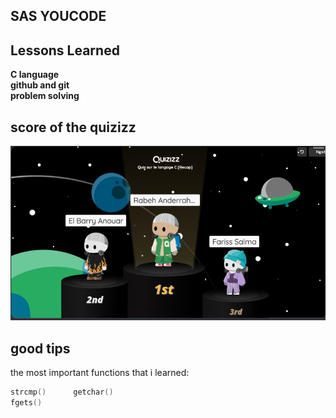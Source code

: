 
## SAS YOUCODE
## Lessons Learned

**C language**\
**github and git**\
**problem solving**



## score of the quizizz

![App Screenshot](/Screen.png)


## good tips

the most important functions that i learned:

```C
strcmp()      getchar()
fgets()       
```
    
